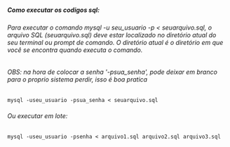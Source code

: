 ##### Como executar os codigos sql:

###### Para executar o comando mysql -u seu_usuario -p < seuarquivo.sql, o arquivo SQL (seuarquivo.sql) deve estar localizado no diretório atual do seu terminal ou prompt de comando. O diretório atual é o diretório em que você se encontra quando executa o comando.
###### OBS: na hora de colocar a senha '-psua_senha', pode deixar em branco para o proprio sistema perdir, isso é boa pratica
```
mysql -useu_usuario -psua_senha < seuarquivo.sql
```

###### Ou executar em lote:
```
mysql -useu_usuario -psenha < arquivo1.sql arquivo2.sql arquivo3.sql
```